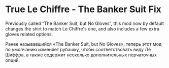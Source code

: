 # True Le Chiffre - The Banker Suit Fix
Previously called “The Banker Suit, but No Gloves”, this mod now by default changes the shirt to match Le Chiffre's one, and also includes a few extra gloves related options.

Ранее называвшийся «The Banker Suit, but No Gloves», теперь этот мод по умолчанию изменяет рубашку, чтобы соответствовать виду Лё Шиффра, а также содержит несколько дополнительных перчаточных опций.
